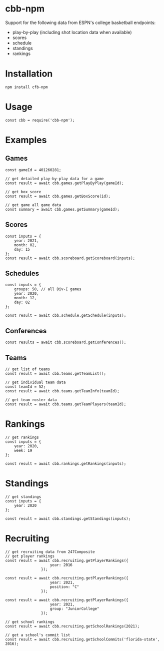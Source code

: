 # cbb-npm

Support for the following data from ESPN's college basketball endpoints:
- play-by-play (including shot location data when available)
- scores
- schedule
- standings
- rankings

# Installation

```
npm install cfb-npm
```

# Usage

```
const cbb = require('cbb-npm');
```

# Examples

## Games
```
const gameId = 401260281;

// get detailed play-by-play data for a game
const result = await cbb.games.getPlayByPlay(gameId);

// get box score
const result = await cbb.games.getBoxScore(id);

// get game all game data
const summary = await cbb.games.getSummary(gameId);
```

## Scores
```
const inputs = {
    year: 2021,
    month: 02,
    day: 15
};
const result = await cbb.scoreboard.getScoreboard(inputs);
```

## Schedules
```
const inputs = {
    groups: 50, // all Div-I games
    year: 2020,
    month: 12,
    day: 02
};

const result = await cbb.schedule.getSchedule(inputs);
```
## Conferences
```
const results = await cbb.scoreboard.getConferences();
```
## Teams
```
// get list of teams
const result = await cbb.teams.getTeamList();

// get individual team data
const teamId = 52;
const result = await cbb.teams.getTeamInfo(teamId);

// get team roster data
const result = await cbb.teams.getTeamPlayers(teamId);
```
# Rankings
```
// get rankings
const inputs = {
    year: 2020,
    week: 19
};

const result = await cbb.rankings.getRankings(inputs);
```
# Standings
```
// get standings
const inputs = {
    year: 2020
};

const result = await cbb.standings.getStandings(inputs);
```
# Recruiting
```
// get recruiting data from 247Composite
// get player rankings
const result = await cbb.recruiting.getPlayerRankings({
                    year: 2016
                });

const result = await cbb.recruiting.getPlayerRankings({
                    year: 2021,
                    position: "C"
                });

const result = await cbb.recruiting.getPlayerRankings({
                    year: 2021,
                    group: "JuniorCollege"
                });

// get school rankings
const result = await cbb.recruiting.getSchoolRankings(2021);

// get a school's commit list
const result = await cbb.recruiting.getSchoolCommits('florida-state', 2016);
```
